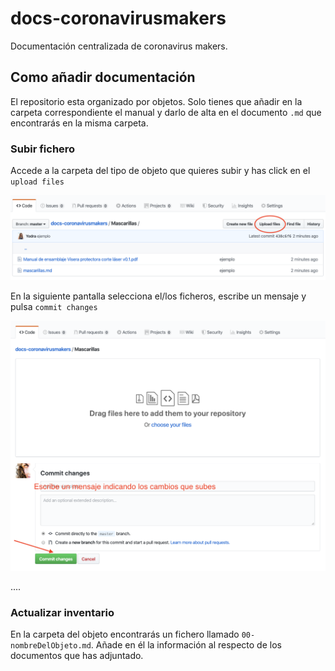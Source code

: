 # docs-coronavirusmakers
Documentación centralizada de coronavirus makers.

## Como añadir documentación
El repositorio esta organizado por objetos. Solo tienes que añadir en la carpeta correspondiente el manual 
y darlo de alta en el documento `.md` que encontrarás en la misma carpeta. 

### Subir fichero
Accede a la carpeta del tipo de objeto que quieres subir y has click en el `upload files`

![](./img/uploadFile.png)

En la siguiente pantalla selecciona el/los ficheros, escribe un mensaje y pulsa `commit changes`

![](./img/commit.png)

....

### Actualizar inventario
En la carpeta del objeto encontrarás un fichero llamado `00-nombreDelObjeto.md`. Añade en él la información al 
respecto de los documentos que has adjuntado.
